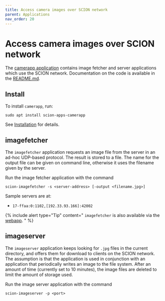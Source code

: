 ```yaml
---
title: Access camera images over SCION network
parent: Applications
nav_order: 20
---
```


# Access camera images over SCION network

The [camerapp application](https://github.com/netsec-ethz/scion-apps/) contains image fetcher and
server applications which use the SCION network. Documentation on the code is available in the
[README.md](https://github.com/netsec-ethz/scion-apps/blob/master/camerapp/README.md).

## Install

To install `camerapp`, run:
```shell
sudo apt install scion-apps-camerapp
```
See [Installation](../install/pkg.html#applications) for details.

## imagefetcher

The `imagefetcher` application requests an image file from the server in an ad-hoc UDP-based protocol. The result is stored to a file. The name for the output file can be given on command line, otherwise it uses the filename given by the server.

Run the image fetcher application with the command

```
scion-imagefetcher -s <server-address> [-output <filename.jpg>]
```

Sample servers are at:

* `17-ffaa:0:1102,[192.33.93.166]:42002`

{% include alert type="Tip" content="
`imagefetcher` is also available via the [webapp](../apps/as_visualization/webapp_apps.html).
" %}

## imageserver

The `imageserver` application keeps looking for `.jpg` files in the current directory, and offers them for download to clients on the SCION network. The assumption is that the application is used in conjunction with an application that periodically writes an image to the file system. After an amount of time (currently set to 10 minutes), the image files are deleted to limit the amount of storage used.

Run the image server application with the command

```
scion-imageserver -p <port>
```
